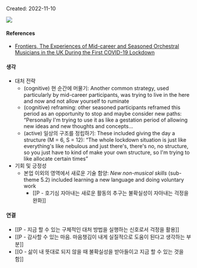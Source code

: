 Created: 2022-11-10

![](https://i.imgur.com/Pm1a3fE.png)


#### References
- [Frontiers, The Experiences of Mid-career and Seasoned Orchestral Musicians in the UK During the First COVID-19 Lockdown](https://www.frontiersin.org/articles/10.3389/fpsyg.2021.645967/full)

#### 생각
- 대처 전략 
    - (cognitive) 현 순간에 머물기: Another common strategy, used particularly by mid-career participants, was trying to live in the here and now and not allow yourself to ruminate
    - (cognitive) reframing: other seasoned participants reframed this period as an opportunity to stop and maybe consider new paths: “Personally I'm trying to use it as like a gestation period of allowing new ideas and new thoughts and concepts…
    - (active) 일상의 구조를 정립하기: These included giving the day a structure (M = 6, S = 12): “The whole lockdown situation is just like everything's like nebulous and just there's, there's no, no structure, so you just have to kind of make your own structure, so I'm trying to like allocate certain times”
- 기회 및 긍정성
    - 본업 이외의 영역에서 새로운 기술 함양: _New non-musical skills_ (sub-theme 5.2) included learning a new language and doing voluntary work
        - [[P - 호기심 자아내는 새로운 활동의 추구는 불확실성이 자아내는 걱정을 완화]]

#### 연결
- [[P - 지금 할 수 있는 구체적인 대처 방법을 실행하는 신호로서 걱정을 활용]]
- [[P - 감사할 수 있는 마음. 마음챙김이 내게 실질적으로 도움이 된다고 생각하는 부분]]
- [[O - 삶이 내 뜻대로 되지 않을 때 불확실성을 받아들이고 지금 할 수 있는 것을 함]]